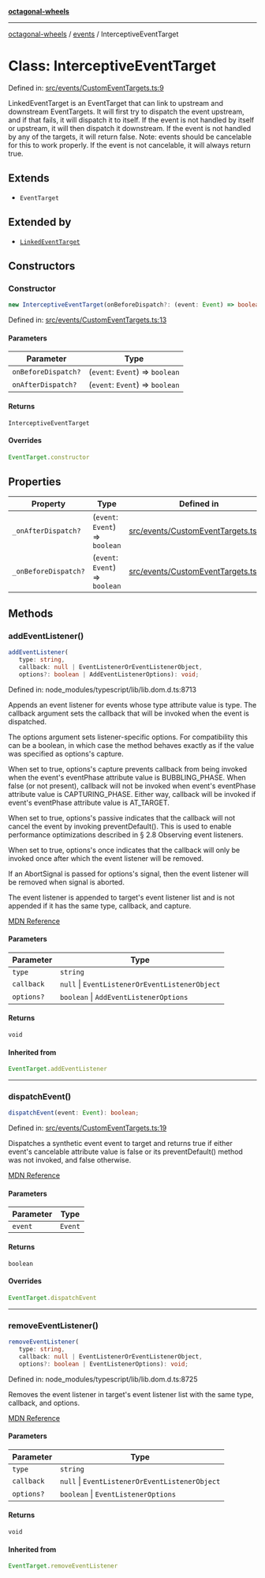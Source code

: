 [**octagonal-wheels**](../../README.md)

***

[octagonal-wheels](../../modules.md) / [events](../README.md) / InterceptiveEventTarget

# Class: InterceptiveEventTarget

Defined in: [src/events/CustomEventTargets.ts:9](https://github.com/vrtmrz/octagonal-wheels/blob/main/src/events/CustomEventTargets.ts#L9)

LinkedEventTarget is an EventTarget that can link to upstream and downstream EventTargets.
It will first try to dispatch the event upstream, and if that fails, it will dispatch it to itself.
If the event is not handled by itself or upstream, it will then dispatch it downstream.
If the event is not handled by any of the targets, it will return false.
Note: events should be cancelable for this to work properly.
If the event is not cancelable, it will always return true.

## Extends

- `EventTarget`

## Extended by

- [`LinkedEventTarget`](../LinkedEventTarget/README.md)

## Constructors

### Constructor

```ts
new InterceptiveEventTarget(onBeforeDispatch?: (event: Event) => boolean, onAfterDispatch?: (event: Event) => boolean): InterceptiveEventTarget;
```

Defined in: [src/events/CustomEventTargets.ts:13](https://github.com/vrtmrz/octagonal-wheels/blob/main/src/events/CustomEventTargets.ts#L13)

#### Parameters

| Parameter | Type |
| ------ | ------ |
| `onBeforeDispatch?` | (`event`: `Event`) => `boolean` |
| `onAfterDispatch?` | (`event`: `Event`) => `boolean` |

#### Returns

`InterceptiveEventTarget`

#### Overrides

```ts
EventTarget.constructor
```

## Properties

| Property | Type | Defined in |
| ------ | ------ | ------ |
| <a id="_onafterdispatch"></a> `_onAfterDispatch?` | (`event`: `Event`) => `boolean` | [src/events/CustomEventTargets.ts:11](https://github.com/vrtmrz/octagonal-wheels/blob/main/src/events/CustomEventTargets.ts#L11) |
| <a id="_onbeforedispatch"></a> `_onBeforeDispatch?` | (`event`: `Event`) => `boolean` | [src/events/CustomEventTargets.ts:10](https://github.com/vrtmrz/octagonal-wheels/blob/main/src/events/CustomEventTargets.ts#L10) |

## Methods

### addEventListener()

```ts
addEventListener(
   type: string, 
   callback: null | EventListenerOrEventListenerObject, 
   options?: boolean | AddEventListenerOptions): void;
```

Defined in: node\_modules/typescript/lib/lib.dom.d.ts:8713

Appends an event listener for events whose type attribute value is type. The callback argument sets the callback that will be invoked when the event is dispatched.

The options argument sets listener-specific options. For compatibility this can be a boolean, in which case the method behaves exactly as if the value was specified as options's capture.

When set to true, options's capture prevents callback from being invoked when the event's eventPhase attribute value is BUBBLING_PHASE. When false (or not present), callback will not be invoked when event's eventPhase attribute value is CAPTURING_PHASE. Either way, callback will be invoked if event's eventPhase attribute value is AT_TARGET.

When set to true, options's passive indicates that the callback will not cancel the event by invoking preventDefault(). This is used to enable performance optimizations described in § 2.8 Observing event listeners.

When set to true, options's once indicates that the callback will only be invoked once after which the event listener will be removed.

If an AbortSignal is passed for options's signal, then the event listener will be removed when signal is aborted.

The event listener is appended to target's event listener list and is not appended if it has the same type, callback, and capture.

[MDN Reference](https://developer.mozilla.org/docs/Web/API/EventTarget/addEventListener)

#### Parameters

| Parameter | Type |
| ------ | ------ |
| `type` | `string` |
| `callback` | `null` \| `EventListenerOrEventListenerObject` |
| `options?` | `boolean` \| `AddEventListenerOptions` |

#### Returns

`void`

#### Inherited from

```ts
EventTarget.addEventListener
```

***

### dispatchEvent()

```ts
dispatchEvent(event: Event): boolean;
```

Defined in: [src/events/CustomEventTargets.ts:19](https://github.com/vrtmrz/octagonal-wheels/blob/main/src/events/CustomEventTargets.ts#L19)

Dispatches a synthetic event event to target and returns true if either event's cancelable attribute value is false or its preventDefault() method was not invoked, and false otherwise.

[MDN Reference](https://developer.mozilla.org/docs/Web/API/EventTarget/dispatchEvent)

#### Parameters

| Parameter | Type |
| ------ | ------ |
| `event` | `Event` |

#### Returns

`boolean`

#### Overrides

```ts
EventTarget.dispatchEvent
```

***

### removeEventListener()

```ts
removeEventListener(
   type: string, 
   callback: null | EventListenerOrEventListenerObject, 
   options?: boolean | EventListenerOptions): void;
```

Defined in: node\_modules/typescript/lib/lib.dom.d.ts:8725

Removes the event listener in target's event listener list with the same type, callback, and options.

[MDN Reference](https://developer.mozilla.org/docs/Web/API/EventTarget/removeEventListener)

#### Parameters

| Parameter | Type |
| ------ | ------ |
| `type` | `string` |
| `callback` | `null` \| `EventListenerOrEventListenerObject` |
| `options?` | `boolean` \| `EventListenerOptions` |

#### Returns

`void`

#### Inherited from

```ts
EventTarget.removeEventListener
```
